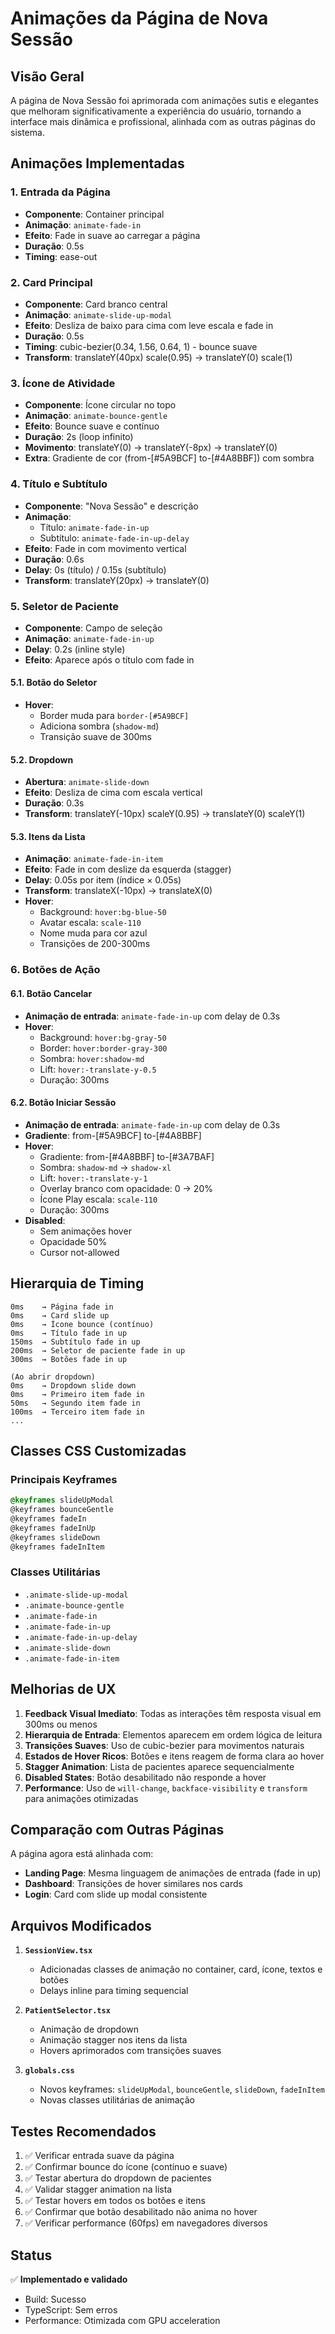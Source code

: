 # Animações da Página de Nova Sessão

## Visão Geral

A página de Nova Sessão foi aprimorada com animações sutis e elegantes que melhoram significativamente a experiência do usuário, tornando a interface mais dinâmica e profissional, alinhada com as outras páginas do sistema.

## Animações Implementadas

### 1. **Entrada da Página**
- **Componente**: Container principal
- **Animação**: `animate-fade-in`
- **Efeito**: Fade in suave ao carregar a página
- **Duração**: 0.5s
- **Timing**: ease-out

### 2. **Card Principal**
- **Componente**: Card branco central
- **Animação**: `animate-slide-up-modal`
- **Efeito**: Desliza de baixo para cima com leve escala e fade in
- **Duração**: 0.5s
- **Timing**: cubic-bezier(0.34, 1.56, 0.64, 1) - bounce suave
- **Transform**: translateY(40px) scale(0.95) → translateY(0) scale(1)

### 3. **Ícone de Atividade**
- **Componente**: Ícone circular no topo
- **Animação**: `animate-bounce-gentle`
- **Efeito**: Bounce suave e contínuo
- **Duração**: 2s (loop infinito)
- **Movimento**: translateY(0) → translateY(-8px) → translateY(0)
- **Extra**: Gradiente de cor (from-[#5A9BCF] to-[#4A8BBF]) com sombra

### 4. **Título e Subtítulo**
- **Componente**: "Nova Sessão" e descrição
- **Animação**: 
  - Título: `animate-fade-in-up`
  - Subtítulo: `animate-fade-in-up-delay`
- **Efeito**: Fade in com movimento vertical
- **Duração**: 0.6s
- **Delay**: 0s (título) / 0.15s (subtítulo)
- **Transform**: translateY(20px) → translateY(0)

### 5. **Seletor de Paciente**
- **Componente**: Campo de seleção
- **Animação**: `animate-fade-in-up`
- **Delay**: 0.2s (inline style)
- **Efeito**: Aparece após o título com fade in

#### 5.1. **Botão do Seletor**
- **Hover**: 
  - Border muda para `border-[#5A9BCF]`
  - Adiciona sombra (`shadow-md`)
  - Transição suave de 300ms

#### 5.2. **Dropdown**
- **Abertura**: `animate-slide-down`
- **Efeito**: Desliza de cima com escala vertical
- **Duração**: 0.3s
- **Transform**: translateY(-10px) scaleY(0.95) → translateY(0) scaleY(1)

#### 5.3. **Itens da Lista**
- **Animação**: `animate-fade-in-item`
- **Efeito**: Fade in com deslize da esquerda (stagger)
- **Delay**: 0.05s por item (índice × 0.05s)
- **Transform**: translateX(-10px) → translateX(0)
- **Hover**:
  - Background: `hover:bg-blue-50`
  - Avatar escala: `scale-110`
  - Nome muda para cor azul
  - Transições de 200-300ms

### 6. **Botões de Ação**

#### 6.1. **Botão Cancelar**
- **Animação de entrada**: `animate-fade-in-up` com delay de 0.3s
- **Hover**:
  - Background: `hover:bg-gray-50`
  - Border: `hover:border-gray-300`
  - Sombra: `hover:shadow-md`
  - Lift: `hover:-translate-y-0.5`
  - Duração: 300ms

#### 6.2. **Botão Iniciar Sessão**
- **Animação de entrada**: `animate-fade-in-up` com delay de 0.3s
- **Gradiente**: from-[#5A9BCF] to-[#4A8BBF]
- **Hover**:
  - Gradiente: from-[#4A8BBF] to-[#3A7BAF]
  - Sombra: `shadow-md` → `shadow-xl`
  - Lift: `hover:-translate-y-1`
  - Overlay branco com opacidade: 0 → 20%
  - Ícone Play escala: `scale-110`
  - Duração: 300ms
- **Disabled**:
  - Sem animações hover
  - Opacidade 50%
  - Cursor not-allowed

## Hierarquia de Timing

```
0ms    → Página fade in
0ms    → Card slide up
0ms    → Ícone bounce (contínuo)
0ms    → Título fade in up
150ms  → Subtítulo fade in up
200ms  → Seletor de paciente fade in up
300ms  → Botões fade in up

(Ao abrir dropdown)
0ms    → Dropdown slide down
0ms    → Primeiro item fade in
50ms   → Segundo item fade in
100ms  → Terceiro item fade in
...
```

## Classes CSS Customizadas

### Principais Keyframes

```css
@keyframes slideUpModal
@keyframes bounceGentle
@keyframes fadeIn
@keyframes fadeInUp
@keyframes slideDown
@keyframes fadeInItem
```

### Classes Utilitárias

- `.animate-slide-up-modal`
- `.animate-bounce-gentle`
- `.animate-fade-in`
- `.animate-fade-in-up`
- `.animate-fade-in-up-delay`
- `.animate-slide-down`
- `.animate-fade-in-item`

## Melhorias de UX

1. **Feedback Visual Imediato**: Todas as interações têm resposta visual em 300ms ou menos
2. **Hierarquia de Entrada**: Elementos aparecem em ordem lógica de leitura
3. **Transições Suaves**: Uso de cubic-bezier para movimentos naturais
4. **Estados de Hover Ricos**: Botões e itens reagem de forma clara ao hover
5. **Stagger Animation**: Lista de pacientes aparece sequencialmente
6. **Disabled States**: Botão desabilitado não responde a hover
7. **Performance**: Uso de `will-change`, `backface-visibility` e `transform` para animações otimizadas

## Comparação com Outras Páginas

A página agora está alinhada com:
- **Landing Page**: Mesma linguagem de animações de entrada (fade in up)
- **Dashboard**: Transições de hover similares nos cards
- **Login**: Card com slide up modal consistente

## Arquivos Modificados

1. **`SessionView.tsx`**
   - Adicionadas classes de animação no container, card, ícone, textos e botões
   - Delays inline para timing sequencial

2. **`PatientSelector.tsx`**
   - Animação de dropdown
   - Animação stagger nos itens da lista
   - Hovers aprimorados com transições suaves

3. **`globals.css`**
   - Novos keyframes: `slideUpModal`, `bounceGentle`, `slideDown`, `fadeInItem`
   - Novas classes utilitárias de animação

## Testes Recomendados

1. ✅ Verificar entrada suave da página
2. ✅ Confirmar bounce do ícone (contínuo e suave)
3. ✅ Testar abertura do dropdown de pacientes
4. ✅ Validar stagger animation na lista
5. ✅ Testar hovers em todos os botões e itens
6. ✅ Confirmar que botão desabilitado não anima no hover
7. ✅ Verificar performance (60fps) em navegadores diversos

## Status

✅ **Implementado e validado**
- Build: Sucesso
- TypeScript: Sem erros
- Performance: Otimizada com GPU acceleration
